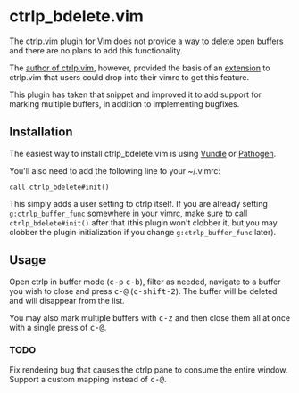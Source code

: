 # ctrlp_bdelete.vim

The ctrlp.vim plugin for Vim does not provide a way to delete open buffers and
there are no plans to add this functionality.

The [author of ctrlp.vim](https://github.com/kien), however, provided the basis
of an [extension](https://github.com/kien/ctrlp.vim/issues/280) to ctrlp.vim
that users could drop into their vimrc to get this feature.

This plugin has taken that snippet and improved it to add support for marking
multiple buffers, in addition to implementing bugfixes.

## Installation

The easiest way to install ctrlp_bdelete.vim is using
[Vundle](https://github.com/gmarik/Vundle.vim) or
[Pathogen](https://github.com/tpope/vim-pathogen).

You'll also need to add the following line to your ~/.vimrc:

``` vim
call ctrlp_bdelete#init()
```

This simply adds a user setting to ctrlp itself. If you are already setting
`g:ctrlp_buffer_func` somewhere in your vimrc, make sure to call
`ctrlp_bdelete#init()` after that (this plugin won't clobber it, but you may
clobber the plugin initialization if you change `g:ctrlp_buffer_func` later).

## Usage

Open ctrlp in buffer mode (<kbd>c-p</kbd> <kbd>c-b</kbd>), filter as needed,
navigate to a buffer you wish to close and press <kbd>c-@</kbd>
(<kbd>c-shift-2</kbd>). The buffer will be deleted and will disappear from the
list.

You may also mark multiple buffers with <kbd>c-z</kbd> and then close them all
at once with a single press of <kbd>c-@</kbd>.

### TODO

Fix rendering bug that causes the ctrlp pane to consume the entire window.
Support a custom mapping instead of <kbd>c-@</kbd>.
